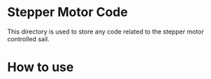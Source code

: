 # Stepper Motor Code 
This directory is used to store any code related to the stepper motor
controlled sail. 

# How to use 
